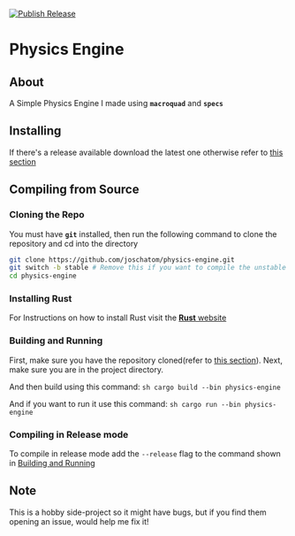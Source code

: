 [![Publish Release](https://github.com/joschatom/physics-engine/actions/workflows/publish_release.yml/badge.svg?branch=stable)](https://github.com/joschatom/physics-engine/actions/workflows/publish_release.yml)

# Physics Engine

## About
A Simple Physics Engine I made using **`macroquad`** and **`specs`**

## Installing
If there's a release available download the latest one otherwise refer to [this section](#compiling-from-source)

## Compiling from Source

### Cloning the Repo
You must have **`git`** installed, then run the following command to clone the repository and cd into the directory

```sh
git clone https://github.com/joschatom/physics-engine.git
git switch -b stable # Remove this if you want to compile the unstable codebase.
cd physics-engine
```

### Installing Rust
For Instructions on how to install Rust visit the [**Rust** website](https://www.rust-lang.org)

### Building and Running
First, make sure you have the repository cloned(refer to [this section](#cloning-the-repo)).
Next, make sure you are in the project directory.

And then build using this command: ```sh
cargo build --bin physics-engine```

And if you want to run it use this command: ```sh
cargo run --bin physics-engine```

### Compiling in **Release** mode
To compile in release mode add the `--release` flag to the command shown in [Building and Running](#builing-and-running)

## Note
This is a hobby side-project so it might have bugs, but if you find them opening an issue, would help me fix it!

